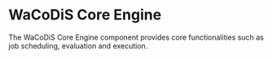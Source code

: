 # WaCoDiS Core Engine
The WaCoDiS Core Engine component provides core functionalities such as job scheduling, evaluation and execution.
